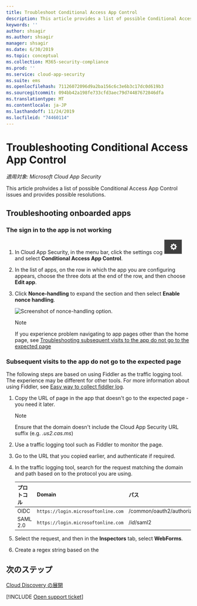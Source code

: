 ```yaml
---
title: Troubleshoot Conditional Access App Control
description: This article provides a list of possible Conditional Access App Control issues and provides possible resolutions.
keywords: ''
author: shsagir
ms.author: shsagir
manager: shsagir
ms.date: 6/30/2019
ms.topic: conceptual
ms.collection: M365-security-compliance
ms.prod: ''
ms.service: cloud-app-security
ms.suite: ems
ms.openlocfilehash: 71126072096d9a2ba156c6c3e6b3c17dc0d619b3
ms.sourcegitcommit: 094bb42a198fe733cfd3aec79d74487672846dfa
ms.translationtype: MT
ms.contentlocale: ja-JP
ms.lasthandoff: 11/24/2019
ms.locfileid: "74460114"
---
```

# <a name="troubleshooting-conditional-access-app-control"></a>Troubleshooting Conditional Access App Control

*適用対象: Microsoft Cloud App Security*

This article prohvides a list of possible Conditional Access App Control issues and provides possible resolutions.

## <a name="troubleshooting-onboarded-apps"></a>Troubleshooting onboarded apps

### <a name="the-sign-in-to-the-app-is-not-working"></a>The sign in to the app is not working

1. In Cloud App Security, in the menu bar, click the settings cog ![settings icon](./media/settings-icon.png "設定アイコン") and select **Conditional Access App Control**.
1. In the list of apps, on the row in which the app you are configuring appears, choose the three dots at the end of the row, and then choose **Edit app**.
1. Click **Nonce-handling** to expand the section and then select **Enable nonce handling**.

    ![Screenshot of nonce-handling option.](media/troubleshooing-nonce-handling.png)

    > [!NOTE]
    > If you experience problem navigating to app pages other than the home page, see [Troubleshooting subsequent visits to the app do not go to the expected page](#unexpected-page)

### Subsequent visits to the app do not go to the expected page<a name="unexpected-page"></a>

The following steps are based on using Fiddler as the traffic logging tool. The experience may be different for other tools. For more information about using Fiddler, see [Easy way to collect fiddler log](https://blogs.msdn.microsoft.com/maheshk/2016/05/03/easy-way-to-collect-fiddler-log-fiddlercap/).

1. Copy the URL of page in the app that doesn't go to the expected page - you need it later.

    > [!NOTE]
    > Ensure that the domain doesn't include the Cloud App Security URL suffix (e.g. *.us2.cas.ms*)

1. Use a traffic logging tool such as Fiddler to monitor the page.
1. Go to the URL that you copied earlier, and authenticate if required.
1. In the traffic logging tool, search for the request matching the domain and path based on to the protocol you are using.

    | プロトコル | Domain | パス | State field name |
    | --- | --- | --- | --- |
    | OIDC | `https://login.microsoftonline.com` | /common/oauth2/authorize | state |
    | SAML 2.0 | `https://login.microsoftonline.com` | /*id*/saml2 | RelayState |

1. Select the request, and then in the **Inspectors** tab, select **WebForms**.
1. Create a regex string based on the 

## <a name="next-steps"></a>次のステップ

[Cloud Discovery の展開](set-up-cloud-discovery.md)

[!INCLUDE [Open support ticket](includes/support.md)]
